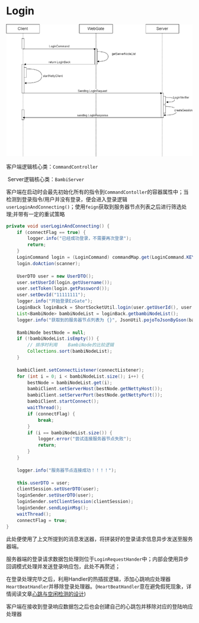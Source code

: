 # Login

![Login](.\image\Login.png)

客户端逻辑核心类：`CommandController`

​		Server逻辑核心类：`BambiServer`

​		客户端在启动时会最先初始化所有的指令到`CommandContoller`的容器属性中；当检测到登录指令/用户并没有登录，便会进入登录逻辑`userLoginAndConnecting()`；使用`feign`获取到服务器节点列表之后进行筛选处理;并带有一定的重试策略

```java
private void userLoginAndConnecting() {
    if (connectFlag == true) {
        logger.info("已经成功登录，不需要再次登录");
        return;
    }
    LoginCommand login = (LoginCommand) commandMap.get(LoginCommand.KEY);
    login.doAction(scanner);

    UserDTO user = new UserDTO();
    user.setUserId(login.getUsername());
    user.setToken(login.getPassword());
    user.setDevId("11111111");
    logger.info("开始登录EzGate");
    LoginBack loginBack = ShortSocketUtil.login(user.getUserId(), user.getToken());
    List<BambiNode> bambiNodeList = loginBack.getbambiNodeList();
    logger.info("获取到的服务器节点列表为 {}", JsonUtil.pojoToJsonByGson(bambiNodeList));

    BambiNode bestNode = null;
    if (!bambiNodeList.isEmpty()) {
        // 排序时利用    BambiNode的比较逻辑
        Collections.sort(bambiNodeList);
    }

    bambiClient.setConnectListener(connectListener);
    for (int i = 0; i < bambiNodeList.size(); i++) {
        bestNode = bambiNodeList.get(i);
        bambiClient.setServerHost(bestNode.getNettyHost());
        bambiClient.setServerPort(bestNode.getNettyPort());
        bambiClient.startConnect();
        waitThread();
        if (connectFlag) {
            break;
        }
        if (i == bambiNodeList.size()) {
            logger.error("尝试连接服务器节点失败");
            return;
        }
    }

    logger.info("服务器节点连接成功！！！！");

    this.userDTO = user;
    clientSession.setUserDTO(user);
    loginSender.setUserDTO(user);
    loginSender.setClientSession(clientSession);
    loginSender.sendLoginMsg();
    waitThread();
    connectFlag = true;
}
```

​		此处便使用了上文所提到的消息发送器，将拼装好的登录请求信息异步发送至服务器端。

​		服务器端的登录请求数据包处理则位于`LoginRequestHander`中；内部会使用异步回调模式处理并发送登录响应包，此处不再赘述；

​		在登录处理完毕之后，利用Handler的热插拔逻辑，添加心跳响应处理器`HeartBeatHandler`并移除登录处理器。(`HeartBeatHandler`意在避免假死现象，详情阅读文章[心跳与空闲检测的设计](http://8.142.7.247:8954/archives/heartbeatcheckandidelhandler))

​		客户端在接收到登录响应数据包之后也会创建自己的心跳包并移除对应的登陆响应处理器